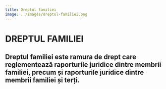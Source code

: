 ```yaml
---
title: Dreptul familiei
image: ../images/dreptul-familiei.png
---
```


# DREPTUL FAMILIEI

## Dreptul familiei este ramura de drept care reglementează raporturile juridice dintre membrii familiei, precum și raporturile juridice dintre membrii familiei și terți.
